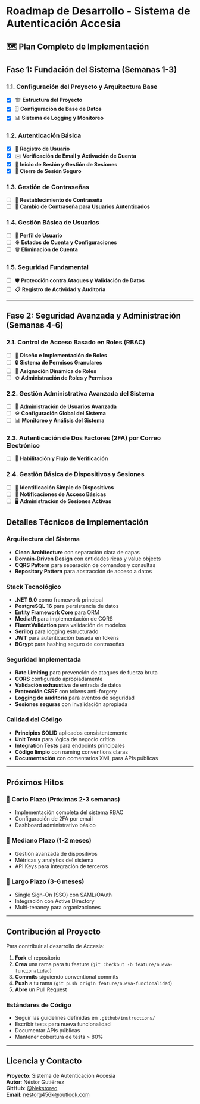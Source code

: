 # Roadmap de Desarrollo - Sistema de Autenticación Accesia

## 🗺️ **Plan Completo de Implementación**

## **Fase 1: Fundación del Sistema (Semanas 1-3)**

### **1.1. Configuración del Proyecto y Arquitectura Base**

- [x] 🏗️ **Estructura del Proyecto**
- [x] 🗄️ **Configuración de Base de Datos**
- [x] 📊 **Sistema de Logging y Monitoreo**

### **1.2. Autenticación Básica**

- [x] 📝 **Registro de Usuario**
- [x] ✉️ **Verificación de Email y Activación de Cuenta**
- [x] 🔐 **Inicio de Sesión y Gestión de Sesiones**
- [x] 🚪 **Cierre de Sesión Seguro**

### **1.3. Gestión de Contraseñas**

- [ ] 🔄 **Restablecimiento de Contraseña**
- [ ] 🔄 **Cambio de Contraseña para Usuarios Autenticados**

### **1.4. Gestión Básica de Usuarios**

- [ ] 👤 **Perfil de Usuario**
- [ ] ⚙️ **Estados de Cuenta y Configuraciones**
- [ ] 🗑️ **Eliminación de Cuenta**

### **1.5. Seguridad Fundamental**

- [ ] 🛡️ **Protección contra Ataques y Validación de Datos**
- [ ] 📋 **Registro de Actividad y Auditoría**

---

## **Fase 2: Seguridad Avanzada y Administración (Semanas 4-6)**

### **2.1. Control de Acceso Basado en Roles (RBAC)**

- [ ] 👑 **Diseño e Implementación de Roles**
- [ ] 🔒 **Sistema de Permisos Granulares**
- [ ] 🎯 **Asignación Dinámica de Roles**
- [ ] ⚙️ **Administración de Roles y Permisos**

### **2.2. Gestión Administrativa Avanzada del Sistema**

- [ ] 👥 **Administración de Usuarios Avanzada**
- [ ] ⚙️ **Configuración Global del Sistema**
- [ ] 📊 **Monitoreo y Análisis del Sistema**

### **2.3. Autenticación de Dos Factores (2FA) por Correo Electrónico**

- [ ] 📧 **Habilitación y Flujo de Verificación**

### **2.4. Gestión Básica de Dispositivos y Sesiones**

- [ ] 📲 **Identificación Simple de Dispositivos**
- [ ] 🚨 **Notificaciones de Acceso Básicas**
- [ ] 🖥️ **Administración de Sesiones Activas**

## **Detalles Técnicos de Implementación**

### **Arquitectura del Sistema**
- **Clean Architecture** con separación clara de capas
- **Domain-Driven Design** con entidades ricas y value objects
- **CQRS Pattern** para separación de comandos y consultas
- **Repository Pattern** para abstracción de acceso a datos

### **Stack Tecnológico**
- **.NET 9.0** como framework principal
- **PostgreSQL 16** para persistencia de datos
- **Entity Framework Core** para ORM
- **MediatR** para implementación de CQRS
- **FluentValidation** para validación de modelos
- **Serilog** para logging estructurado
- **JWT** para autenticación basada en tokens
- **BCrypt** para hashing seguro de contraseñas

### **Seguridad Implementada**
- **Rate Limiting** para prevención de ataques de fuerza bruta
- **CORS** configurado apropiadamente
- **Validación exhaustiva** de entrada de datos
- **Protección CSRF** con tokens anti-forgery
- **Logging de auditoría** para eventos de seguridad
- **Sesiones seguras** con invalidación apropiada

### **Calidad del Código**
- **Principios SOLID** aplicados consistentemente
- **Unit Tests** para lógica de negocio crítica
- **Integration Tests** para endpoints principales
- **Código limpio** con naming conventions claras
- **Documentación** con comentarios XML para APIs públicas

---

## **Próximos Hitos**

### **🎯 Corto Plazo (Próximas 2-3 semanas)**
- Implementación completa del sistema RBAC
- Configuración de 2FA por email
- Dashboard administrativo básico

### **🔮 Mediano Plazo (1-2 meses)**
- Gestión avanzada de dispositivos
- Métricas y analytics del sistema
- API Keys para integración de terceros

### **🚀 Largo Plazo (3-6 meses)**
- Single Sign-On (SSO) con SAML/OAuth
- Integración con Active Directory
- Multi-tenancy para organizaciones

---

## **Contribución al Proyecto**

Para contribuir al desarrollo de Accesia:

1. **Fork** el repositorio
2. **Crea** una rama para tu feature (`git checkout -b feature/nueva-funcionalidad`)
3. **Commits** siguiendo conventional commits
4. **Push** a tu rama (`git push origin feature/nueva-funcionalidad`)
5. **Abre** un Pull Request

### **Estándares de Código**
- Seguir las guidelines definidas en `.github/instructions/`
- Escribir tests para nueva funcionalidad
- Documentar APIs públicas
- Mantener cobertura de tests > 80%

---

## **Licencia y Contacto**

**Proyecto**: Sistema de Autenticación Accesia  
**Autor**: Néstor Gutiérrez  
**GitHub**: [@Nekstoreo](https://github.com/Nekstoreo)  
**Email**: nestorg456k@outlook.com